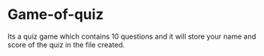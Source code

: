 # Game-of-quiz
Its a quiz game which contains 10 questions and it will store your name and score of the quiz in the file created.
